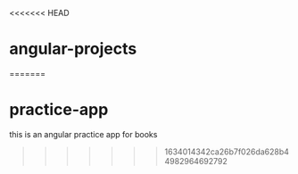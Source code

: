 <<<<<<< HEAD
# angular-projects
=======
# practice-app
this is an angular practice app for books
>>>>>>> 1634014342ca26b7f026da628b44982964692792
